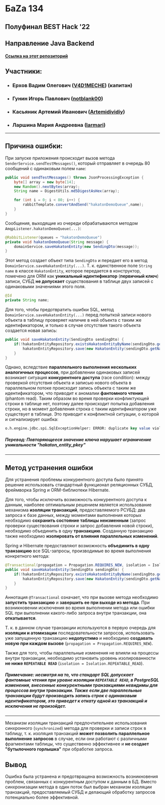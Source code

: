 # БаZа 134
## **Полуфинал BEST Hack '22**
## Направление **Java Backend**
#### [Ссылка на этот репозиторий](https://github.com/Artemidividiy/hakatonDemoProject)
## Участники:
+ ### Ерхов Вадим Олегович ([V4D1MECHE](https://github.com/V4D1MECHE)) (капитан)
+ ### Гунин Игорь Павлович ([notblank00](https://github.com/notblank00))
+ ### Касьяник Артемий Иванович ([Artemidividiy](https://github.com/Artemidividiy))
+ ### Ларшина Мария Андреевна ([larmari](https://github.com/larmari))

---

## Причина ошибки:
При запуске приложения происходит вызов метода `SenderService.sendTestMessages()`, который отправляет в очередь 80 сообщений с одинаковым полем `name`:
```java
public void sendTestMessages() throws JsonProcessingException {
    byte[] array = new byte[14];
    new Random().nextBytes(array);
    String name = DigestUtils.md5DigestAsHex(array);

    for (int i = 0; i < 80; i++) {
        rabbitTemplate.convertAndSend("hakatonDemoQueue",name);
    }
}
```

Сообщения, выходящие из очереди обрабатываются методом `AmqpListener.hakatonDemoQueue(...)`:

```java
@RabbitListener(queues = "hakatonDemoQueue")
private void hakatonDemoQueue(String message) {
    domainService.saveHakatonEntity(new SendingDto(message));
}
```

Этот метод создает объект типа `SendingDto` и передает его в метод `DomainService.saveHakatonEntity(...)`. Т. к. единственное поле `String name` в классе `HakatonEntity`, которое передается в конструктор, помечено для ORM как **уникальный идентификатор** (**первичный ключ**) записи, СУБД **не допускает** существования в таблице двух записей с одинаковыми значениями этого поля.


```java
@Id
private String name;
```

Для того, чтобы предотвратить ошибки SQL, метод `DomainService.saveHakatonEntity(...)` перед попыткой записи нового объекта в таблицу проверяет наличие в ней объекта с таким же идентификатором, и только в случае отсутствия такого объекта создается новая запись:

```java
public void saveHakatonEntity(SendingDto sendingDto) {
    if(!hakatonEntityRepository.existsHakatonEntityByName(sendingDto.getName())) {
        hakatonEntityRepository.save(new HakatonEntity(sendingDto.getName()));
    }
}
```

Однако, вследствие **параллельного выполнения нескольких аналогичных процессов**, при добавлении одинаковых записей возникает ситуация **конкурентного доступа** (race condition): между проверкой отсутствия объекта и записью нового объекта в параллельном потоке происходит запись объекта с таким же идентификатором, что приводит к аномалии **фантомного чтения** (phantom read). Таким образом во время проверки конфликтующей строки в таблице нет, поэтому далее происходит попытка добавления строки, но в момент добавления строка с таким идентификатором уже существует в таблице. Это приводит к конфликтной ситуации, о которой и сигнализирует ошибка:

```sql
o.h.engine.jdbc.spi.SqlExceptionHelper: ERROR: duplicate key value violates unique constraint "hakaton_entity_pkey"
```

##### Перевод: Повторяющееся значение ключа нарушает ограничение уникальности "hakaton_entity_pkey"
---
## Метод устранения ошибки
Для устранения проблемы конкурентного доступа было принято решение использовать стандартный функционал реляционных СУБД, фреймворка Spring и ORM-библиотеки Hibernate. 

Для того, чтобы исключить возможность конкурентного доступа к данным, наиболее оптимальным решением является использование механизма **изоляции транзакций**, предоставляемого РСУБД: два запроса к базе данных, между моментами выполнения которых необходимо **сохранить состояние таблицы неизменным** (запрос проверки существования строки и запрос добавления новой строки), необходимо объединить в одну **транзакцию**. Созданную транзакцию также необходимо **изолировать от влияния параллельных изменений**.

Spring и Hibernate предоставляют возможность **объединить в одну транзакцию** все SQL-запросы, производимые во время выполнения конкретного метода:

```java
@Transactional(propagation = Propagation.REQUIRES_NEW, isolation = Isolation.REPEATABLE_READ)
public void saveHakatonEntity(SendingDto sendingDto) {
    if(!hakatonEntityRepository.existsHakatonEntityByName(sendingDto.getName())) {
        hakatonEntityRepository.save(new HakatonEntity(sendingDto.getName()));
    }
}
```

Аннотация `@Transactional` означает, что при вызове метода необходимо **запустить транзакцию** и **завершить ее при выходе из метода**. При возникновении исключения во время выполнении метода или ошибки SQL при выполнении какого-либо запроса внутри транзакции, она **откатывается**.

Т. к. в данном случае транзакции используются в первую очередь для **изоляции и атомизации** последовательности запросов, использовать уже запущенную транзакцию **недопустимо** и необходимо **создавать новую при каждом вызове** (`propagation = Propagation.REQUIRES_NEW`).

Также для того, чтобы параллельные изменения не влияли на процессы внутри транзакции, необходимо установить уровень изолированности **не ниже `REPEATABLE READ`** (`isolation = Isolation.REPEATABLE_READ`).

##### Примечание: несмотря на то, что стандарт SQL допускает фантомные чтения при уровне изоляции `REPEATABLE READ`, в PostgreSQL изменения, внесенные конкурентными транзакциями **невидимы** для процессов внутри транзакции. Также если две параллельные транзакции будут производить запись строк с одинаковым идентификатором, это приведет к откату одной из транзакций и исключения не произойдет.

---

Механизм изоляции транзакций предпочтительнее использования синхронного (`synchronized`) метода для проверки и записи строк в таблицу, т. к. изоляция транзакций **может позволить параллельное выполнение запросов** в случае, если они работают с различными фрагментами таблицы, что существенно эффективнее и **не создает "бутылочного горлышка"** при обработке запроса.

## Вывод
Ошибка была устранена и предотвращена возможность возникновения проблем, связанных с конкурентным доступом к данным в БД. Вместо синхронизации метода в один поток был выбран механизм изоляции транзакций, предоставляемый СУБД и делающий обработку запросов потенциально более эффективной.